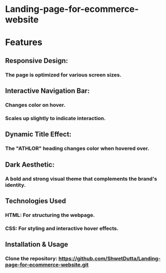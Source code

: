 # Landing-page-for-ecommerce-website
# Features
## Responsive Design: 
### The page is optimized for various screen sizes.

## Interactive Navigation Bar:
### Changes color on hover.
### Scales up slightly to indicate interaction.

## Dynamic Title Effect:
### The "ATHLOR" heading changes color when hovered over.

## Dark Aesthetic: 
### A bold and strong visual theme that complements the brand's identity.

## Technologies Used
### HTML: For structuring the webpage.
### CSS: For styling and interactive hover effects.

## Installation & Usage
### Clone the repository: https://github.com/ShwetDutta/Landing-page-for-ecommerce-website.git


